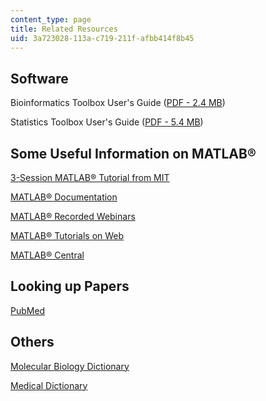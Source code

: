 ```yaml
---
content_type: page
title: Related Resources
uid: 3a723028-113a-c719-211f-afbb414f8b45
---
```


Software
--------

Bioinformatics Toolbox User's Guide ([PDF - 2.4 MB](http://www.mathworks.com/access/helpdesk/help/pdf_doc/bioinfo/bioinfo_ug.pdf))

Statistics Toolbox User's Guide ([PDF - 5.4 MB](http://www.mathworks.com/access/helpdesk/help/pdf_doc/stats/stats.pdf))

Some Useful Information on MATLAB®
----------------------------------

[3-Session MATLAB® Tutorial from MIT](http://www.mit.edu/people/abbe/matlab/main.html)

[MATLAB® Documentation](https://www.mathworks.com/help/)

[MATLAB® Recorded Webinars](https://www.mathworks.com/videos/search.html?q=&fq=video-external-category:recwebinar%20product:ML&page=1)

[MATLAB® Tutorials on Web](https://classes.engineering.wustl.edu/2009/spring/che503/LinksMatlabTutorial.pdf)

[MATLAB® Central](http://www.mathworks.com/matlabcentral/)

Looking up Papers
-----------------

[PubMed](http://www.ncbi.nlm.nih.gov/entrez/query.fcgi)

Others
------

[Molecular Biology Dictionary](https://biologydictionary.net/category/molecular-biology/)

[Medical Dictionary](http://www.medterms.com/script/main/hp.asp)
